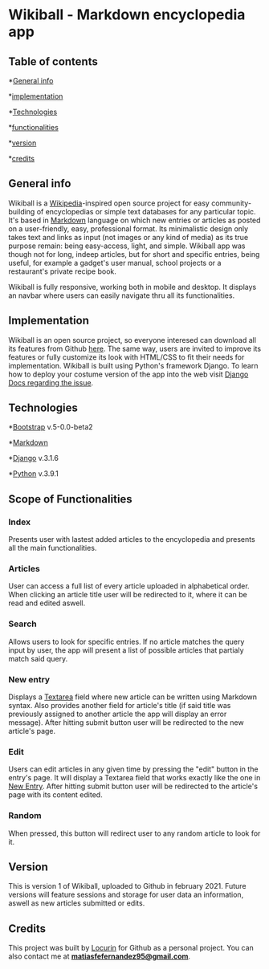# Wikiball - Markdown encyclopedia app

## Table of contents

*[General info](#general-info)

*[implementation](#implementation)

*[Technologies](#technologies)

*[functionalities](#functionalities)

*[version](#version)

*[credits](#credits)


## General info

Wikiball is a [Wikipedia](https://es.wikipedia.org/)-inspired open source project for easy community-building of encyclopedias or simple text databases for any particular topic. It's based in [Markdown](https://es.wikipedia.org/wiki/Markdown) language on which new entries or articles as posted on a user-friendly, easy, professional format. Its minimalistic design only takes text and links as input (not images or any kind of media) as its true purpose remain: being easy-access, light, and simple. Wikiball app was though not for long, indeep articles, but for short and specific entries, being useful, for example a gadget's user manual, school projects or a restaurant's private recipe book.

Wikiball is fully responsive, working both in mobile and desktop. It displays an navbar where users can easily navigate thru all its functionalities.



## Implementation 

Wikiball is an open source project, so everyone interesed can download all its features from Github [here](https://github.com/Locurin/Wikiball). The same way, users are invited to improve its features or fully customize its look with HTML/CSS to fit their needs for implementation. Wikiball is built using Python's framework Django. To learn how to deploy your costume version of the app into the web visit [Django Docs regarding the issue](https://docs.djangoproject.com/en/3.1/howto/deployment/).


## Technologies

*[Bootstrap](https://getbootstrap.com/) v.5-0.0-beta2

*[Markdown](https://github.com/adam-p/markdown-here/wiki/Markdown-Cheatsheet) 

*[Django](https://www.djangoproject.com/) v.3.1.6

*[Python](https://www.python.org/) v.3.9.1



## Scope of Functionalities

### Index

Presents user with lastest added articles to the encyclopedia and presents all the main functionalities.

### Articles

User can access a full list of every article uploaded in alphabetical order. When clicking an article title user will be redirected to it, where it can be read and edited aswell. 

### Search

Allows users to look for specific entries. If no article matches the query input by user, the app will present a list of possible articles that partialy match said query.

### New entry

Displays a [Textarea](https://www.w3schools.com/tags/tag_textarea.asp) field where new article can be written using Markdown syntax. Also provides another field for article's title (if said title was previously assigned to another article the app will display an error message). After hitting submit button user will be redirected to the new article's page.

### Edit 

Users can edit articles in any given time by pressing the "edit" button in the entry's page. It will display a Textarea field that works exactly like the one in [New Entry](#new-entry). After hitting submit button user will be redirected to the article's page with its content edited.

### Random

When pressed, this button will redirect user to any random article to look for it.



##  Version

This is version 1 of Wikiball, uploaded to Github in february 2021. Future versions will feature sessions and storage for user data an information, aswell as new articles submitted or edits.



## Credits

This project was built by [Locurin](https://github.com/Locurin) for Github as a personal project. You can also contact me at **matiasfefernandez95@gmail.com**. 

